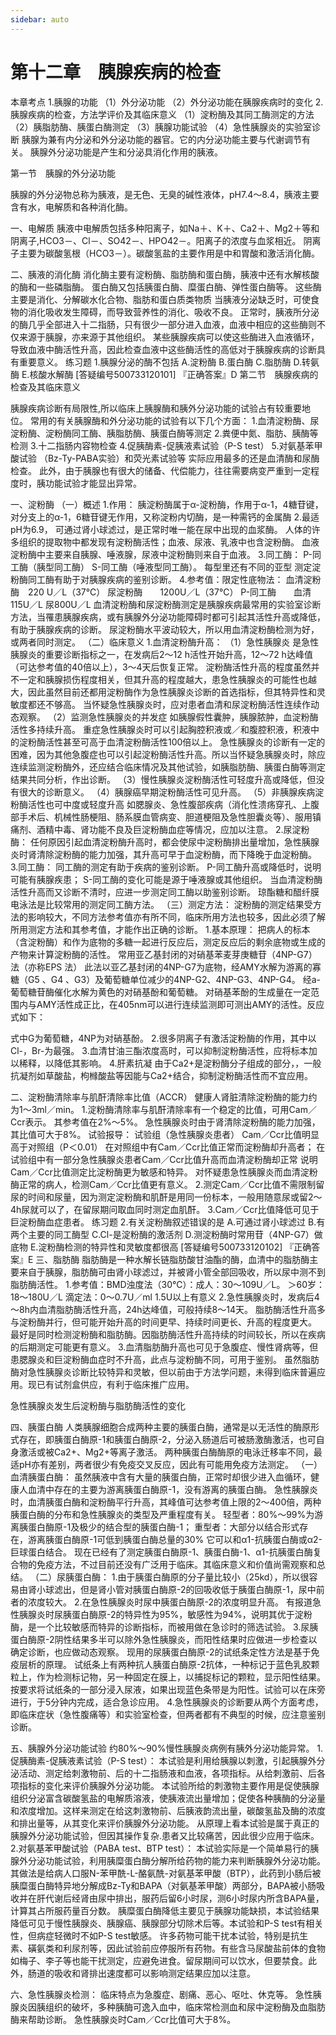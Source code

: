 ```yaml
---
sidebar: auto
---
```

# 第十二章　胰腺疾病的检查
本章考点
1.胰腺的功能
（1）外分泌功能
（2）外分泌功能在胰腺疾病时的变化
2.胰腺疾病的检查，方法学评价及其临床意义
（1）淀粉酶及其同工酶测定的方法
（2）胰脂肪酶、胰蛋白酶测定
（3）胰腺功能试验
（4）急性胰腺炎的实验室诊断
胰腺为兼有内分泌和外分泌功能的器官。它的内分泌功能主要与代谢调节有关。
胰腺外分泌功能是产生和分泌具消化作用的胰液。

第一节　胰腺的外分泌功能

胰腺的外分泌物总称为胰液，是无色、无臭的碱性液体，pH7.4～8.4，胰液主要含有水，电解质和各种消化酶。

一、电解质
胰液中电解质包括多种阳离子，如Na＋、K＋、Ca2＋、Mg2＋等和阴离子,HCO3－、Cl－、SO42－、HPO42－。阳离子的浓度与血浆相近。
阴离子主要为碳酸氢根（HCO3－）。碳酸氢盐的主要作用是中和胃酸和激活消化酶。

二、胰液的消化酶
消化酶主要有淀粉酶、脂肪酶和蛋白酶，胰液中还有水解核酸的酶和一些磷脂酶。
蛋白酶又包括胰蛋白酶、糜蛋白酶、弹性蛋白酶等。
这些酶主要是消化、分解碳水化合物、脂肪和蛋白质类物质
当胰液分泌缺乏时，可使食物的消化吸收发生障碍，而导致营养性的消化、吸收不良。
正常时，胰液所分泌的酶几乎全部进入十二指肠，只有很少一部分进入血液，血液中相应的这些酶则不仅来源于胰腺，亦来源于其他组织。
某些胰腺疾病可以使这些酶进入血液循环，导致血液中酶活性升高，因此检查血液中这些酶活性的高低对于胰腺疾病的诊断具有重要意义。
练习题
1.胰腺分泌的酶不包括
A.淀粉酶
B.蛋白酶
C.脂肪酶
D.转氨酶
E.核酸水解酶
[答疑编号500733120101]
『正确答案』D
第二节　胰腺疾病的检查及其临床意义

胰腺疾病诊断有局限性,所以临床上胰腺酶和胰外分泌功能的试验占有较重要地位。
常用的有关胰腺酶和外分泌功能的试验有以下几个方面：
1.血清淀粉酶、尿淀粉酶、淀粉酶同工酶、胰脂肪酶、胰蛋白酶等测定
2.粪便中氮、脂肪、胰酶等检测
3.十二指肠内容物检查
4.促胰酶素-促胰液素试验（P-S test）
5.对氨基苯甲酸试验 （Bz-Ty-PABA实验）和荧光素试验等
实际应用最多的还是血清酶和尿酶检查。
此外，由于胰腺也有很大的储备、代偿能力，往往需要病变严重到一定程度时，胰功能试验才能显出异常。

一、淀粉酶
（一）概述
1.作用：
胰淀粉酶属于α-淀粉酶，作用于α-1，4糖苷键，对分支上的α-1，6糖苷键无作用，又称淀粉内切酶，是一种需钙的金属酶
2.最适pH为6.9，
可通过肾小球滤过，是正常时唯一能在尿中出现的血浆酶。
人体的许多组织的提取物中都发现有淀粉酶活性；血液、尿液、乳液中也含淀粉酶。
血液淀粉酶中主要来自胰腺、唾液腺，尿液中淀粉酶则来自于血液。
3.同工酶：
P-同工酶（胰型同工酶）
S-同工酶（唾液型同工酶）。
每型里还有不同的亚型
测定淀粉酶同工酶有助于对胰腺疾病的鉴别诊断。
4.参考值：限定性底物法：
血清淀粉酶　220 U／L（37℃）
尿淀粉酶　　1200U／L（37℃）
P-同工酶　　血清115U／L
尿800U／L
血清淀粉酶和尿淀粉酶测定是胰腺疾病最常用的实验室诊断方法，当罹患胰腺疾病，或有胰腺外分泌功能障碍时都可引起其活性升高或降低，有助于胰腺疾病的诊断。
尿淀粉酶水平波动较大，所以用血清淀粉酶检测为好，或两者同时测定。
（二）临床意义
1.血清淀粉酶升高：
（1）急性胰腺炎
是急性胰腺炎的重要诊断指标之一，在发病后2～12 h活性开始升高，12～72 h达峰值（可达参考值的40倍以上），3～4天后恢复正常。
淀粉酶活性升高的程度虽然并不一定和胰腺损伤程度相关，但其升高的程度越大，患急性胰腺炎的可能性也越大，因此虽然目前还都用淀粉酶作为急性胰腺炎诊断的首选指标，但其特异性和灵敏度都还不够高。
当怀疑急性胰腺炎时，应对患者血清和尿淀粉酶活性连续作动态观察。
（2）监测急性胰腺炎的并发症
如胰腺假性囊肿，胰腺脓肿，血淀粉酶活性多持续升高。
重症急性胰腺炎时可以引起胸腔积液或／和腹腔积液，积液中的淀粉酶活性甚至可高于血清淀粉酶活性100倍以上。
急性胰腺炎的诊断有一定的困难，因为其他急腹症也可以引起淀粉酶活性升高。所以当怀疑急胰腺炎时，除应连续监测淀粉酶外，还应结合临床情况及其他试验，如胰脂肪酶、胰蛋白酶等测定结果共同分析，作出诊断。
（3）慢性胰腺炎淀粉酶活性可轻度升高或降低，但没有很大的诊断意义。
（4）胰腺癌早期淀粉酶活性可见升高。
（5）非胰腺疾病淀粉酶活性也可中度或轻度升高
如腮腺炎、急性腹部疾病（消化性溃疡穿孔、上腹部手术后、机械性肠梗阻、肠系膜血管病变、胆道梗阻及急性胆囊炎等）、服用镇痛剂、酒精中毒、肾功能不良及巨淀粉酶血症等情况，应加以注意。
2.尿淀粉酶：
任何原因引起血清淀粉酶升高时，都会使尿中淀粉酶排出量增加，急性胰腺炎时肾清除淀粉酶的能力加强，其升高可早于血淀粉酶，而下降晚于血淀粉酶。
3.同工酶：
同工酶的测定有助于疾病的鉴别诊断。
P-同工酶升高或降低时，说明可能有胰腺疾患；
S-同工酶的变化可能是源于唾液腺或其他组织。
当血清淀粉酶活性升高而又诊断不清时，应进一步测定同工酶以助鉴别诊断。
琼酯糖和醋纤膜电泳法是比较常用的测定同工酶方法。
（三）测定方法：
淀粉酶的测定结果受方法的影响较大，不同方法参考值亦有所不同，临床所用方法也较多，因此必须了解所用测定方法和其参考值，才能作出正确的诊断。
1.基本原理：
把病人的标本（含淀粉酶）和作为底物的多糖一起进行反应后，测定反应后的剩余底物或生成的产物来计算淀粉酶的活性。
常用亚乙基封闭的对硝基苯麦芽庚糖苷（4NP-G7）法（亦称EPS 法）
此法以亚乙基封闭的4NP-G7为底物，经AMY水解为游离的寡糖（G5 、G4 、G3）及葡萄糖单位减少的4NP-G2、4NP-G3、4NP-G4。
经a-葡萄糖苷酶催化水解为黄色的对硝基酚和葡萄糖。
对硝基苯酚的生成量在一定范围内与AMY活性成正比，在405nm可以进行连续监测即可测出AMY的活性。反应式如下：

式中G为葡萄糖，4NP为对硝基酚。
2.很多阴离子有激活淀粉酶的作用，其中以Cl-，Br-为最强。
3.血清甘油三酯浓度高时，可以抑制淀粉酶活性，应将标本加以稀释，以降低其影响。
4.肝素抗凝 由于Ca2+是淀粉酶分子组成的部分，，一般抗凝剂如草酸盐，枸橼酸盐等因能与Ca2+结合，抑制淀粉酶活性而不宜应用。

二、淀粉酶清除率与肌酐清除率比值（ACCR）
健康人肾脏清除淀粉酶的能力约为1～3ml／min。
1.淀粉酶清除率与肌酐清除率有一个稳定的比值，可用Cam／Ccr表示。
其参考值在2%～5%。
急性胰腺炎时由于肾清除淀粉酶的能力加强，其比值可大于8%。
试验报导：
试验组（急性胰腺炎患者） Cam／Ccr比值明显高于对照组（P＜0.01）
在对照组中有Cam／Ccr比值正常而淀粉酶却升高者；
在试验组中有一部分急性胰腺炎患者Cam／Ccr比值升高而血清淀粉酶却正常
说明Cam／Ccr比值测定比淀粉酶更为敏感和特异。
对怀疑患急性胰腺炎而血清淀粉酶正常的病人，检测Cam／Ccr比值更有意义。
2.测定Cam／Ccr比值不需限制留尿的时间和尿量，因为测定淀粉酶和肌酐是用同一份标本，一般用随意尿或留2～4h尿就可以了，在留尿期问取血同时测定血肌酐。
3.Cam／Ccr比值降低可见于巨淀粉酶血症患者。
练习题
2.有关淀粉酶叙述错误的是
A.可通过肾小球滤过
B.有两个主要的同工酶型
C.Cl-是淀粉酶的激活剂
D.测淀粉酶时常用苷（4NP-G7）做底物
E.淀粉酶检测的特异性和灵敏度都很高
[答疑编号500733120102]
『正确答案』E
三、脂肪酶
脂肪酶是一种水解长链脂肪酸甘油酯的酶，血清中的脂肪酶主要来自于胰腺，脂肪酶可由肾小球滤过，并被肾小管全部回吸收，所以尿中测不到脂肪酶活性。
1.参考值：BMD浊度法（30℃）：成人：30～109U／L。
＞60岁：18～180U／L
滴定法：0～0.7U／ml 1.5U以上有意义
2.急性胰腺炎时，发病后4～8h内血清脂肪酶活性升高，24h达峰值，可般持续8～14天。
脂肪酶活性升高多与淀粉酶并行，但可能开始升高的时间更早、持续时间更长、升高的程度更大。
最好是同时检测淀粉酶和脂肪酶。因脂肪酶活性升高持续的时间较长，所以在疾病的后期测定可能更有意义。
3.血清脂肪酶升高也可见于急腹症、慢性肾病等，但患腮腺炎和巨淀粉酶血症时不升高，此点与淀粉酶不同，可用于鉴别。
虽然脂肪酶对急性胰腺炎诊断比较特异和灵敏，但以前由于方法学问题，未得到临床普遍应用。现已有试剂盒供应，有利于临床推广应用。

急性胰腺炎发生后淀粉酶与脂肪酶活性的变化

四、胰蛋白酶
人类胰腺细胞合成两种主要的胰蛋白酶，通常是以无活性的酶原形式存在，即胰蛋白酶原-1和胰蛋白酶原-2，分泌入肠道后可被肠激酶激活，也可自身激活或被Ca2+、Mg2+等离子激活。
两种胰蛋白酶酶原的电泳迁移率不同，最适pH亦有差别，两者很少有免疫交叉反应，因此有可能用免疫方法测定。
（一）血清胰蛋白酶：
虽然胰液中含有大量的胰蛋白酶，正常时却很少进入血循环，健康人血清中存在的主要为游离胰蛋白酶原-1，没有游离的胰蛋白酶。
急性胰腺炎时，血清胰蛋白酶和淀粉酶平行升高，其峰值可达参考值上限的2～400倍，两种胰蛋白酶的分布和急性胰腺炎的类型及严重程度有关。
轻型者：80%～99%为游离胰蛋白酶原-1及极少的结合型的胰蛋白酶-1；
重型者：大部分以结合形式存在，游离胰蛋白酶原-1可低到胰蛋白酶总量的30%
它可以和α1-抗胰蛋白酶或α2-巨球蛋白结合。
现在已经有了测定胰蛋白酶原-1、胰蛋白酶-1、α1-抗胰蛋白酶复合物的免疫方法，不过目前还没有广泛用于临床。其临床意义和价值尚需观察和总结。
（二）尿胰蛋白酶：
1.由于胰蛋白酶原的分子量比较小（25kd），所以很容易由肾小球滤出，但是肾小管对胰蛋白酶原-2的回吸收低于胰蛋白酶原-1，尿中前者的浓度较大。
2.在急性胰腺炎时尿中胰蛋白酶原-2的浓度明显升高。
有报道急性胰腺炎时尿胰蛋白酶原-2的特异性为95%，敏感性为94%，说明其优于淀粉酶，是一个比较敏感而特异的诊断指标，而被用做在急诊时的筛选试验。
3.尿胰蛋白酶原-2阴性结果多半可以除外急性胰腺炎，而阳性结果时应做进一步检查以确定诊断，也应做动态观察。
现用的尿胰蛋白酶原-2的试纸条定性方法是基于免疫层析的原理。
试纸条上有两种抗人胰蛋白酶原-2抗体，一种标记于蓝色乳胶颗粒上，作为检测标记物，另一种固定在膜上，以捕捉标记的颗粒，显示阳性结果。按要求将试纸条的一部分浸入尿液，如果出现蓝色条带是为阳性。试验可以在床旁进行，于5分钟内完成，适合急诊应用。
4.急性胰腺炎的诊断要从两个方面考虑，即临床症状（急性腹痛等）和实验室检查，但两者都有不典型的时候，应注意鉴别诊断。

五、胰腺外分泌功能试验
约80%～90%慢性胰腺炎病例有胰外分泌功能异常。
1.促胰酶素-促胰液素试验（P-S test）：
本试验是利用给胰腺以刺激，引起胰腺外分泌活动、测定给刺激物前、后的十二指肠液和血液，各项指标。从给刺激前、后各项指标的变化来评价胰腺外分泌功能。
本试验所给的刺激物主要作用是促使胰腺组织分泌富含碳酸氢盐的电解质溶液，使胰液流出量增加；促使各种胰酶的分泌量和浓度增加。这样来测定在给这刺激物前、后胰液韵流出量，碳酸氢盐及酶的浓度和排出量等，从其变化来评价胰腺外分泌功能。
从原理上看本试验是属于真正的胰腺外分泌功能试验，但因其操作复杂.患者又比较痛苦，因此很少应用于临床。
2.对氨基苯甲酸试验（PABA test、BTP test）：
本试验实际是一个简单易行的胰腺外分泌功能试验，利用胰糜蛋白酶分解所给药物的能力来判断胰腺外分泌功能。
其做法是给病人口服N-苯甲酰-L-酪氨酰-对氨基苯甲酸（BTP），此药到小肠后被胰糜蛋白酶特异地分解成Bz-Ty和BAPA（对氨基苯甲酸）两部分，BAPA被小肠吸收并在肝代谢后经肾由尿中排出，服药后留6小时尿，测6小时尿内所含BAPA量，计算其占所服药量百分数。
胰糜蛋白酶降低主要见于胰腺功能缺损，本试验结果降低可见于慢性胰腺炎、胰腺癌、胰腺部分切除术后等。本试验和P-S test有相关性，但病症轻微时不如P-S test敏感。
许多药物可能干扰本试验，特别是抗生素、磺氨类和利尿剂等，因此试验前应停服所有药物。有些含马尿酸盐前体的食物如梅子、李子等也能干扰测定，应避免进食。留尿期间可以饮水，但要禁食。此外，肠道的吸收和肾排出速度都可以影响测定结果应加以注意。

六、急性胰腺炎检测：
临床特点为急腹症、剧痛、恶心、呕吐、休克等。
急性胰腺炎因胰组织的破坏，多种胰酶可逸入血中，临床常检测血和尿中淀粉酶及血脂肪酶来帮助诊断。
急性胰腺炎时Cam／Ccr比值可大于8%。
